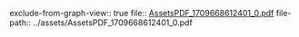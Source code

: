 exclude-from-graph-view:: true
file:: [AssetsPDF_1709668612401_0.pdf](../assets/AssetsPDF_1709668612401_0.pdf)
file-path:: ../assets/AssetsPDF_1709668612401_0.pdf
